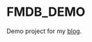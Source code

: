 # FMDB_DEMO
Demo project for my [blog](http://www.jiarui-blog.com/2016/01/07/ios-%E6%95%B0%E6%8D%AE%E5%BA%93%E5%8F%8Afmdb%E7%9A%84%E4%BD%BF%E7%94%A8/).
